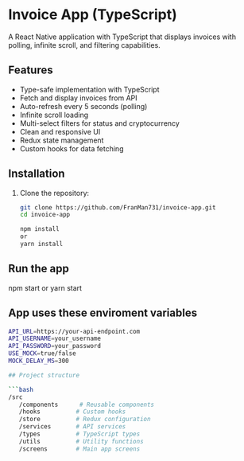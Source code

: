 # Invoice App (TypeScript)

A React Native application with TypeScript that displays invoices with polling, infinite scroll, and filtering capabilities.

## Features

- Type-safe implementation with TypeScript
- Fetch and display invoices from API  
- Auto-refresh every 5 seconds (polling)
- Infinite scroll loading
- Multi-select filters for status and cryptocurrency
- Clean and responsive UI
- Redux state management
- Custom hooks for data fetching

## Installation

1. Clone the repository:
   ```bash
   git clone https://github.com/FranMan731/invoice-app.git
   cd invoice-app

   npm install
   or
   yarn install

## Run the app

   npm start
   or
   yarn start


## App uses these enviroment variables

   ```bash
   API_URL=https://your-api-endpoint.com
   API_USERNAME=your_username
   API_PASSWORD=your_password
   USE_MOCK=true/false
   MOCK_DELAY_MS=300

## Project structure

   ```bash
   /src
      /components      # Reusable components
      /hooks          # Custom hooks
      /store          # Redux configuration
      /services       # API services
      /types          # TypeScript types
      /utils          # Utility functions
      /screens        # Main app screens